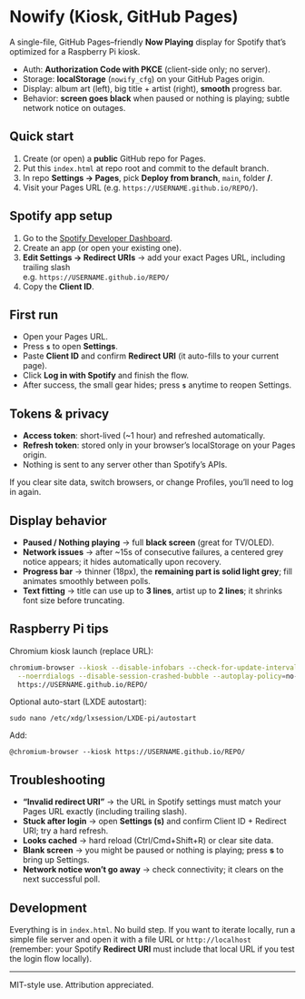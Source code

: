 # Nowify (Kiosk, GitHub Pages)

A single-file, GitHub Pages–friendly **Now Playing** display for Spotify that’s optimized for a Raspberry Pi kiosk.

- Auth: **Authorization Code with PKCE** (client-side only; no server).
- Storage: **localStorage** (`nowify_cfg`) on your GitHub Pages origin.
- Display: album art (left), big title + artist (right), **smooth** progress bar.
- Behavior: **screen goes black** when paused or nothing is playing; subtle network notice on outages.

## Quick start

1. Create (or open) a **public** GitHub repo for Pages.
2. Put this `index.html` at repo root and commit to the default branch.
3. In repo **Settings → Pages**, pick **Deploy from branch**, `main`, folder **/**.
4. Visit your Pages URL (e.g. `https://USERNAME.github.io/REPO/`).

## Spotify app setup

1. Go to the [Spotify Developer Dashboard](https://developer.spotify.com/dashboard/).
2. Create an app (or open your existing one).
3. **Edit Settings → Redirect URIs** → add your exact Pages URL, including trailing slash  
   e.g. `https://USERNAME.github.io/REPO/`
4. Copy the **Client ID**.

## First run

- Open your Pages URL.
- Press **`s`** to open **Settings**.
- Paste **Client ID** and confirm **Redirect URI** (it auto-fills to your current page).
- Click **Log in with Spotify** and finish the flow.
- After success, the small gear hides; press **`s`** anytime to reopen Settings.

## Tokens & privacy

- **Access token**: short-lived (~1 hour) and refreshed automatically.
- **Refresh token**: stored only in your browser’s localStorage on your Pages origin.
- Nothing is sent to any server other than Spotify’s APIs.

If you clear site data, switch browsers, or change Profiles, you’ll need to log in again.

## Display behavior

- **Paused / Nothing playing** → full **black screen** (great for TV/OLED).
- **Network issues** → after ~15s of consecutive failures, a centered grey notice appears; it hides automatically upon recovery.
- **Progress bar** → thinner (18px), the **remaining part is solid light grey**; fill animates smoothly between polls.
- **Text fitting** → title can use up to **3 lines**, artist up to **2 lines**; it shrinks font size before truncating.

## Raspberry Pi tips

Chromium kiosk launch (replace URL):
```bash
chromium-browser --kiosk --disable-infobars --check-for-update-interval=31536000 \
  --noerrdialogs --disable-session-crashed-bubble --autoplay-policy=no-user-gesture-required \
  https://USERNAME.github.io/REPO/
```

Optional auto-start (LXDE autostart):
```
sudo nano /etc/xdg/lxsession/LXDE-pi/autostart
```
Add:
```
@chromium-browser --kiosk https://USERNAME.github.io/REPO/
```

## Troubleshooting

- **“Invalid redirect URI”** → the URL in Spotify settings must match your Pages URL exactly (including trailing slash).
- **Stuck after login** → open **Settings (s)** and confirm Client ID + Redirect URI; try a hard refresh.
- **Looks cached** → hard reload (Ctrl/Cmd+Shift+R) or clear site data.
- **Blank screen** → you might be paused or nothing is playing; press **s** to bring up Settings.
- **Network notice won’t go away** → check connectivity; it clears on the next successful poll.

## Development

Everything is in `index.html`. No build step. If you want to iterate locally, run a simple file server and open it with a file URL or `http://localhost` (remember: your Spotify **Redirect URI** must include that local URL if you test the login flow locally).

---

MIT-style use. Attribution appreciated.
